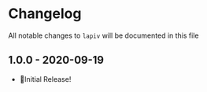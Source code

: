 # Changelog

All notable changes to `lapiv` will be documented in this file

## 1.0.0 - 2020-09-19

- 🎉Initial Release!